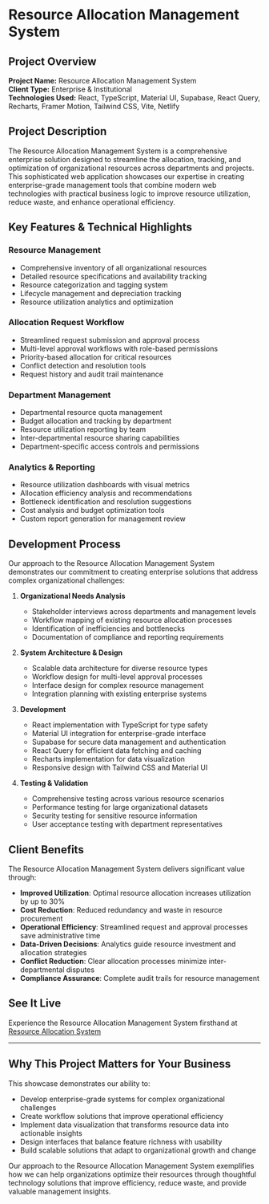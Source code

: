 # Resource Allocation Management System

## Project Overview

**Project Name:** Resource Allocation Management System  
**Client Type:** Enterprise & Institutional  
**Technologies Used:** React, TypeScript, Material UI, Supabase, React Query, Recharts, Framer Motion, Tailwind CSS, Vite, Netlify

## Project Description

The Resource Allocation Management System is a comprehensive enterprise solution designed to streamline the allocation, tracking, and optimization of organizational resources across departments and projects. This sophisticated web application showcases our expertise in creating enterprise-grade management tools that combine modern web technologies with practical business logic to improve resource utilization, reduce waste, and enhance operational efficiency.

## Key Features & Technical Highlights

### Resource Management
- Comprehensive inventory of all organizational resources
- Detailed resource specifications and availability tracking
- Resource categorization and tagging system
- Lifecycle management and depreciation tracking
- Resource utilization analytics and optimization

### Allocation Request Workflow
- Streamlined request submission and approval process
- Multi-level approval workflows with role-based permissions
- Priority-based allocation for critical resources
- Conflict detection and resolution tools
- Request history and audit trail maintenance

### Department Management
- Departmental resource quota management
- Budget allocation and tracking by department
- Resource utilization reporting by team
- Inter-departmental resource sharing capabilities
- Department-specific access controls and permissions

### Analytics & Reporting
- Resource utilization dashboards with visual metrics
- Allocation efficiency analysis and recommendations
- Bottleneck identification and resolution suggestions
- Cost analysis and budget optimization tools
- Custom report generation for management review

## Development Process

Our approach to the Resource Allocation Management System demonstrates our commitment to creating enterprise solutions that address complex organizational challenges:

1. **Organizational Needs Analysis**
   - Stakeholder interviews across departments and management levels
   - Workflow mapping of existing resource allocation processes
   - Identification of inefficiencies and bottlenecks
   - Documentation of compliance and reporting requirements

2. **System Architecture & Design**
   - Scalable data architecture for diverse resource types
   - Workflow design for multi-level approval processes
   - Interface design for complex resource management
   - Integration planning with existing enterprise systems

3. **Development**
   - React implementation with TypeScript for type safety
   - Material UI integration for enterprise-grade interface
   - Supabase for secure data management and authentication
   - React Query for efficient data fetching and caching
   - Recharts implementation for data visualization
   - Responsive design with Tailwind CSS and Material UI

4. **Testing & Validation**
   - Comprehensive testing across various resource scenarios
   - Performance testing for large organizational datasets
   - Security testing for sensitive resource information
   - User acceptance testing with department representatives

## Client Benefits

The Resource Allocation Management System delivers significant value through:

- **Improved Utilization**: Optimal resource allocation increases utilization by up to 30%
- **Cost Reduction**: Reduced redundancy and waste in resource procurement
- **Operational Efficiency**: Streamlined request and approval processes save administrative time
- **Data-Driven Decisions**: Analytics guide resource investment and allocation strategies
- **Conflict Reduction**: Clear allocation processes minimize inter-departmental disputes
- **Compliance Assurance**: Complete audit trails for resource management

## See It Live

Experience the Resource Allocation Management System firsthand at [Resource Allocation System](https://resource-allocation-system.netlify.app/)

---

## Why This Project Matters for Your Business

This showcase demonstrates our ability to:
- Develop enterprise-grade systems for complex organizational challenges
- Create workflow solutions that improve operational efficiency
- Implement data visualization that transforms resource data into actionable insights
- Design interfaces that balance feature richness with usability
- Build scalable solutions that adapt to organizational growth and change

Our approach to the Resource Allocation Management System exemplifies how we can help organizations optimize their resources through thoughtful technology solutions that improve efficiency, reduce waste, and provide valuable management insights.
